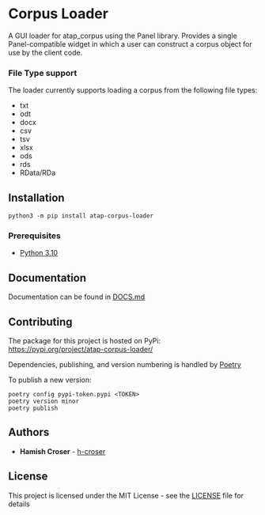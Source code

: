 # Corpus Loader

A GUI loader for atap_corpus using the Panel library. Provides a single Panel-compatible widget in which a user can construct a corpus object for use by the client code.

### File Type support

The loader currently supports loading a corpus from the following file types:
- txt
- odt
- docx
- csv
- tsv
- xlsx
- ods
- rds
- RData/RDa

## Installation

```shell
python3 -m pip install atap-corpus-loader
```

### Prerequisites

- [Python 3.10](https://www.python.org/)

## Documentation

Documentation can be found in [DOCS.md](DOCS.md)

## Contributing

The package for this project is hosted on PyPi: https://pypi.org/project/atap-corpus-loader/

Dependencies, publishing, and version numbering is handled by [Poetry](https://python-poetry.org)

To publish a new version:

```shell
poetry config pypi-token.pypi <TOKEN>
poetry version minor
poetry publish
```

## Authors

  - **Hamish Croser** - [h-croser](https://github.com/h-croser)

## License

This project is licensed under the MIT License - see the [LICENSE](LICENSE) file for details
